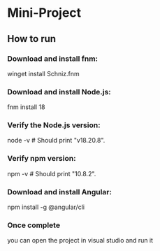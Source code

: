 # Mini-Project

## How to run

### Download and install fnm:
winget install Schniz.fnm

### Download and install Node.js:
fnm install 18

### Verify the Node.js version:
node -v # Should print "v18.20.8".

### Verify npm version:
npm -v # Should print "10.8.2".

### Download and install Angular:
npm install -g @angular/cli

### Once complete 
you can open the project in visual studio and run it
